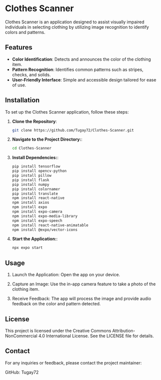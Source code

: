 # Clothes Scanner

Clothes Scanner is an application designed to assist visually impaired individuals in selecting clothing by utilizing image recognition to identify colors and patterns.

## Features

- **Color Identification**: Detects and announces the color of the clothing item.
- **Pattern Recognition**: Identifies common patterns such as stripes, checks, and solids.
- **User-Friendly Interface**: Simple and accessible design tailored for ease of use.

## Installation

To set up the Clothes Scanner application, follow these steps:

1. **Clone the Repository**:

   ```bash
   git clone https://github.com/Tugay72/Clothes-Scanner.git

2. **Navigate to the Project Directory:**:

   ```bash
   cd Clothes-Scanner

3. **Install Dependencies:**:

   ```bash
   pip install tensorflow
   pip install opencv-python
   pip install pillow
   pip install flask
   pip install numpy
   pip install colornamer
   pip install translate
   npm install react-native
   npm install axios
   npm install expo
   npm install expo-camera
   npm install expo-media-library
   npm install expo-speech
   npm install react-native-animatable
   npm install @expo/vector-icons
   
4. **Start the Application:**:

   ```bash
   npx expo start

## Usage
1. Launch the Application: Open the app on your device.
   
2. Capture an Image: Use the in-app camera feature to take a photo of the clothing item.
 
3. Receive Feedback: The app will process the image and provide audio feedback on the color and pattern detected.


## License
This project is licensed under the Creative Commons Attribution-NonCommercial 4.0 International License. See the LICENSE file for details.

## Contact
For any inquiries or feedback, please contact the project maintainer:

GitHub: Tugay72
